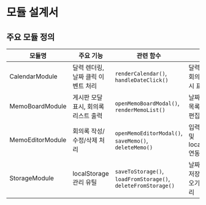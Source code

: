 # 모듈 설계서

## 주요 모듈 정의

| 모듈명 | 주요 기능 | 관련 함수 | 설명 |
|--------|-----------|-----------|------|
| CalendarModule | 달력 렌더링, 날짜 클릭 이벤트 처리 | `renderCalendar()`, `handleDateClick()` | 달력 셀 생성, 회의록 존재 시 표시 |
| MemoBoardModule | 게시판 모달 표시, 회의록 리스트 출력 | `openMemoBoardModal()`, `renderMemoList()` | 날짜별 회의록 목록 출력 및 편집 진입 |
| MemoEditorModule | 회의록 작성/수정/삭제 처리 | `openMemoEditorModal()`, `saveMemo()`, `deleteMemo()` | 입력 폼 제어 및 localStorage 연동 |
| StorageModule | localStorage 관리 유틸 | `saveToStorage()`, `loadFromStorage()`, `deleteFromStorage()` | 날짜별 회의록 저장 및 불러오기 공통 처리 |